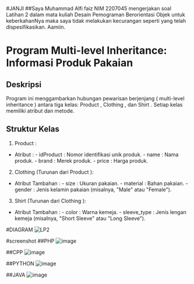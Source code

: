 #JANJI
##Saya Muhammad Alfi faiz NIM 2207045 mengerjakan soal Latihan 2 dalam mata kuliah Desain Pemograman Berorientasi Objek untuk keberkahanNya maka saya tidak melakukan kecurangan seperti yang telah dispesifikasikan. Aamiin.


# Program Multi-level Inheritance: Informasi Produk Pakaian

## Deskripsi
Program ini menggambarkan hubungan pewarisan berjenjang ( multi-level inheritance ) antara tiga kelas:  Product ,  Clothing , dan  Shirt . Setiap kelas memiliki atribut dan metode.

## Struktur Kelas
1.   Product  :
   -   Atribut  :
     -  idProduct : Nomor identifikasi unik produk.
     -  name : Nama produk.
     -  brand : Merek produk.
     -  price : Harga produk.

2.   Clothing   (Turunan dari  Product ):
   -   Atribut Tambahan  :
     -  size : Ukuran pakaian.
     -  material : Bahan pakaian.
     -  gender : Jenis kelamin pakaian (misalnya, "Male" atau "Female").


3.   Shirt   (Turunan dari  Clothing ):
   -   Atribut Tambahan  :
     -  color : Warna kemeja.
     -  sleeve_type : Jenis lengan kemeja (misalnya, "Short Sleeve" atau "Long Sleeve").

#DIAGRAM
![LP2](https://github.com/AlfiFaiz/LP2DPBO2024C1/assets/134774589/00bf7c8e-b2ee-4b6e-a35e-6c550fdd0f9d)

#screenshot
##PHP
![image](https://github.com/AlfiFaiz/LP2DPBO2024C1/assets/134774589/73404a10-e36e-4aa2-829b-47c0bd2459dd)

##CPP
![image](https://github.com/AlfiFaiz/LP2DPBO2024C1/assets/134774589/45891732-ed85-406a-9661-79f50cdbfd40)

##PYTHON
![image](https://github.com/AlfiFaiz/LP2DPBO2024C1/assets/134774589/4cea0d4d-0ed8-4c84-9869-05ab93790ef3)

##JAVA
![image](https://github.com/AlfiFaiz/LP2DPBO2024C1/assets/134774589/ef2d5b94-e087-4fca-9572-5900768b6485)



